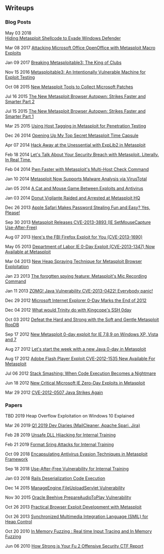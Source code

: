 ## Writeups

### Blog Posts

May 03 2018<br>
[Hiding Metasploit Shellcode to Evade Windows Defender](https://blog.rapid7.com/2018/05/03/hiding-metasploit-shellcode-to-evade-windows-defender/)

Mar 08 2017
[Attacking Microsoft Office OpenOffice with Metasploit Macro Exploits](https://blog.rapid7.com/2017/03/08/attacking-microsoft-office-openoffice-with-metasploit-macro-exploits/)

Jan 09 2017
[Breaking Metasploitable3: The King of Clubs](https://blog.rapid7.com/2017/01/09/breaking-metasploitable3-the-king-of-clubs/)

Nov 15 2016
[Metasploitable3: An Intentionally Vulnerable Machine for Exploit Testing](https://blog.rapid7.com/2016/11/15/test-your-might-with-the-shiny-new-metasploitable3/)

Oct 08 2015
[New Metasploit Tools to Collect Microsoft Patches](https://blog.rapid7.com/2015/10/08/new-metasploit-tools-to-collect-microsoft-patches/)

Jul 16 2015
[The New Metasploit Browser Autopwn: Strikes Faster and Smarter Part 2](https://blog.rapid7.com/2015/07/16/the-new-metasploit-browser-autopwn-strikes-faster-and-smarter-part-2/)

Jul 15 2015
[The New Metasploit Browser Autopwn: Strikes Faster and Smarter Part 1](https://blog.rapid7.com/2015/07/15/the-new-metasploit-browser-autopwn-strikes-faster-and-smarter-part-1/)

Mar 25 2015
[Using Host Tagging in Metasploit for Penetration Testing](https://blog.rapid7.com/2015/03/25/using-host-tagging-in-metasploit-for-penetration-testing/)

Dec 26 2014
[Opening Up My Top Secret Metasploit Time Capsule](https://blog.rapid7.com/2014/12/26/12-days-of-haxmas-opening-up-my-top-secret-metasploit-time-capsule/)

Apr 07 2014
[Hack Away at the Unessential with ExpLib2 in Metasploit](https://blog.rapid7.com/2014/04/07/hack-away-at-the-unessential-with-explib2-in-metasploit/)

Feb 18 2014
[Let's Talk About Your Security Breach with Metasploit. Literally. In Real Time.](https://blog.rapid7.com/2014/02/18/lets-talk-about-your-security-breach-with-metasploit-literally/)

Feb 04 2014
[Pwn Faster with Metasploit's Multi-Host Check Command](https://blog.rapid7.com/2014/02/04/pwn-faster-with-metasploits-multi-host-check-command/)

Jan 10 2014
[Metasploit Now Supports Malware Analysis via VirusTotal](https://blog.rapid7.com/2014/01/10/metasploit-now-supports-malware-analysis-via-virustotal/)

Jan 05 2014
[A Cat and Mouse Game Between Exploits and Antivirus](https://blog.rapid7.com/2014/01/05/a-cat-and-mouse-game-between-exploits-and-antivirus/)

Jan 03 2014
[Donut Vigilante Raided and Arrested at Metasploit HQ](https://blog.rapid7.com/2014/01/03/donut-vigilante-raided-and-arrested-at-metasploit/)

Dec 26 2013
[Apple Safari Makes Password Stealing Fun and Easy? Yes, Please!](https://blog.rapid7.com/2013/12/26/apple-safari-makes-password-stealing-fun-and-easy-yes-please/)

Sep 30 2013
[Metasploit Releases CVE-2013-3893 (IE SetMouseCapture Use-After-Free)](https://blog.rapid7.com/2013/09/30/metasploit-releases-cve-2013-3893-ie-setmousecapture-use-after-free/)

Aug 07 2013
[Here's the FBI Firefox Exploit for You (CVE-2013-1690)](https://blog.rapid7.com/2013/08/07/heres-that-fbi-firefox-exploit-for-you-cve-2013-1690/)

May 05 2013
[Department of Labor IE 0-Day Exploit (CVE-2013-1347) Now Available at Metasploit](https://blog.rapid7.com/2013/05/05/department-of-labor-ie-0day-now-available-at-metasploit/)

Mar 04 2013
[New Heap Spraying Technique for Metasploit Browser Exploitation](https://blog.rapid7.com/2013/03/04/new-heap-spray-technique-for-metasploit-browser-exploitation/)

Jan 23 2013
[The forogtten spying feature: Metasploit's Mic Recording Command](https://blog.rapid7.com/2013/01/23/the-forgotten-spying-feature-metasploits-mic-recording-command/)

Jan 11 2013
[ZOMG! Java Vulnerability CVE-2013-0422! Everybody panic!](https://blog.rapid7.com/2013/01/11/omg-java-everybody-panic/)

Dec 29 2012
[Microsoft Internet Explorer 0-Day Marks the End of 2012](https://blog.rapid7.com/2012/12/29/microsoft-internet-explorer-0-day-marks-the-end-of-2012/)

Dec 04 2012
[What would Trinity do with Kingcope's SSH 0day](https://blog.rapid7.com/2012/12/04/what-would-trinity-do-with-kingcopes-ssh-0day/)

Oct 03 2012
[Defeat the Hard and Strong with the Soft and Gentle Metasploit RopDB](https://blog.rapid7.com/2012/10/03/defeat-the-hard-and-strong-with-the-soft-and-gentle-metasploit-ropdb/)

Sep 17 2012
[New Metasploit 0-day exploit for IE 7,8,9 on Windows XP, Vista and 7](https://blog.rapid7.com/2012/09/17/lets-start-the-week-with-a-new-internet-explorer-0-day-in-metasploit/)

Aug 27 2012
[Let's start the week with a new Java 0-day in Metasploit](https://blog.rapid7.com/2012/08/27/lets-start-the-week-with-a-new-java-0day/)

Aug 17 2012
[Adobe Flash Player Exploit CVE-2012-1535 New Available For Metasploit](https://blog.rapid7.com/2012/08/17/adobe-flash-player-exploit-cve-2012-1535-now-available-for-metasploit/)

Jul 06 2012
[Stack Smashing: When Code Execution Becomes a Nightmare](https://blog.rapid7.com/2012/07/06/stack-smashing-when-code-execution-becomes-a-nightmare/)

Jun 18 2012
[New Critical Microsoft IE Zero-Day Exploits in Metasploit](https://blog.rapid7.com/2012/06/18/metasploit-exploits-critical-microsoft-vulnerabilities/)

Mar 29 2012
[CVE-2012-0507 Java Strikes Again](https://blog.rapid7.com/2012/03/29/cve-2012-0507-java-strikes-again/)


### Papers

TBD 2019
Heap Overflow Exploitation on Windows 10 Explained

Mar 26 2019
[Q1 2019 Dev Diaries (MailCleaner, Apache Spari, Jira)](https://www.rapid7.com/research/report/metasploit-development-diaries-q1-2019/)

Feb 28 2019
[Unsafe DLL Hijacking for Internal Training](https://github.com/atxsinn3r/atxsinn3r.github.io/blob/master/writeups/loadlibrary_vulnerability.pdf)

Feb 21 2019
[Format Sring Attacks for Internal Training](https://github.com/atxsinn3r/atxsinn3r.github.io/blob/master/writeups/format_string_leak.md)

Oct 09 2018
[Encapsulating Antivirus Evasion Techniques in Metasploit Framework](https://www.rapid7.com/globalassets/_pdfs/whitepaperguide/rapid7-whitepaper-metasploit-framework-encapsulating-av-techniques.pdf)

Sep 18 2018
[Use-After-Free Vulnerability for Internal Training](https://github.com/atxsinn3r/atxsinn3r.github.io/blob/master/writeups/use_after_free_vuln.pdf)

Jan 03 2018
[Rails Deserialization Code Execution](https://github.com/atxsinn3r/atxsinn3r.github.io/blob/master/writeups/ruby_on_rails_deserialization.pdf)

Dec 14 2015
[ManageEngine FileUploadServlet Vulnerability](https://github.com/atxsinn3r/atxsinn3r.github.io/blob/master/writeups/manageengine_fileuploadservlet_vuln.pdf)

Nov 30 2015
[Oracle Beehive PrepareAudioToPlay Vulnerability](https://github.com/atxsinn3r/atxsinn3r.github.io/blob/master/writeups/oracle_beehive_prepareaudiotoplay.pdf)

Oct 26 2013
[Practical Browser Exploit Development with Metasploit](https://github.com/atxsinn3r/atxsinn3r.github.io/blob/master/writeups/practical_browser_exploit_dev_with_msf.pdf)

Oct 26 2013
[Synchronized Multimedia Integration Language (SMIL) for Heap Control](https://github.com/atxsinn3r/atxsinn3r.github.io/blob/master/writeups/smil_heap_control.txt)

Oct 20 2010
[In Memory Fuzzing : Real time Input Tracing and In Memory Fuzzing](https://github.com/atxsinn3r/atxsinn3r.github.io/blob/master/writeups/in_memory_fuzzing.pdf)

Jun 06 2010
[How Strong is Your Fu 2 Offensive Security CTF Report](https://github.com/atxsinn3r/atxsinn3r.github.io/blob/master/writeups/hsiyf2.pdf)